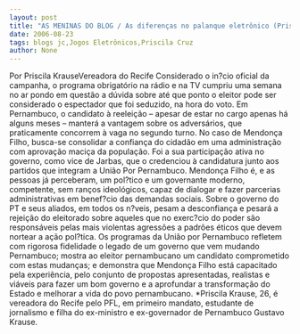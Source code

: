 ```yaml
---
layout: post
title: "AS MENINAS DO BLOG / As diferenças no palanque eletrônico (Priscila Krause)"
date: 2006-08-23
tags: blogs jc,Jogos Eletrônicos,Priscila Cruz
author: None
---
```

Por Priscila KrauseVereadora do Recife
Considerado o in?cio oficial da campanha, o programa obrigatório na rádio e na TV cumpriu uma semana no ar pondo em questão a dúvida sobre até que ponto o eleitor pode ser considerado o espectador que foi seduzido, na hora do voto.
Em Pernambuco, o candidato à reeleição – apesar de estar no cargo apenas há alguns meses – manterá a vantagem sobre os adversários, que praticamente concorrem à vaga no segundo turno. 
No caso de Mendonça Filho, busca-se consolidar a confiança do cidadão em uma administração com aprovação maciça da população. Foi a sua participação ativa no governo, como vice de Jarbas, que o credenciou à candidatura junto aos partidos que integram a União Por Pernambuco. 
Mendonça Filho é, e as pessoas já perceberam, um pol?tico e um governante moderno, competente, sem ranços ideológicos, capaz de dialogar e fazer parcerias administrativas em benef?cio das demandas sociais.
Sobre o governo do PT e seus aliados, em todos os n?veis, pesam a desconfiança e pesará a rejeição do eleitorado sobre aqueles que no exerc?cio do poder são responsáveis pelas mais violentas agressões a padrões éticos que devem nortear a ação pol?tica.
Os programas da União por Pernambuco refletem com rigorosa fidelidade o legado de um governo que vem mudando Pernambuco; mostra ao eleitor pernambucano um candidato comprometido com estas mudanças; e demonstra que Mendonça Filho está capacitado pela experiência, pelo conjunto de propostas apresentadas, realistas e viáveis para fazer um bom governo e a aprofundar a transformação do Estado e melhorar a vida do povo pernambucano.
*Priscila Krause, 26, é vereadora do Recife pelo PFL, em primeiro mandato,&nbsp;estudante de jornalismo e filha do ex-ministro e ex-governador de Pernambuco Gustavo Krause. 